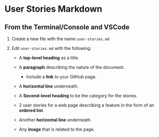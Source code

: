 # User Stories Markdown

## From the Terminal/Console and VSCode

1. Create a new file with the name `user-stories.md`

2. Edit `user-stories.md` with the following:

    - A **top-level heading** as a title.

    - A **paragraph** describing the nature of the document.

        - Include a **link** to your GitHub page.

    - A **horizontal line** underneath.

    - A **Second-level heading** to be the category for the stories.

    - 2 user stories for a web page describing a feature in the form of an **ordered list**.

    - Another **horizontal line** underneath.

    - Any **image** that is related to the page.
